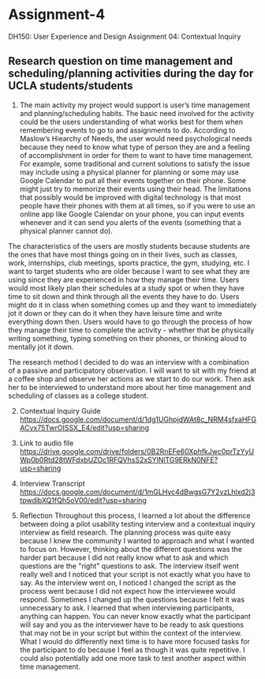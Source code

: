# Assignment-4
DH150: User Experience and Design
Assignment 04: Contextual Inquiry

## Research question on time management and scheduling/planning activities during the day for UCLA students/students

1. The main activity my project would support is user’s time management and planning/scheduling habits. The basic need involved for the activity could be the users understanding of what works best for them when remembering events to go to and assignments to do. According to Maslow’s Hiearchy of Needs, the user would need psychological needs because they need to know what type of person they are and a feeling of accomplishment in order for them to want to have time management. For example, some traditional and current solutions to satisfy the issue may include using a physical planner for planning or some may use Google Calendar to put all their events together on their phone. Some might just try to memorize their events using their head. The limitations that possibly would be improved with digital technology is that most people have their phones with them at all times, so if you were to use an online app like Google Calendar on your phone, you can input events whenever and it can send you alerts of the events (something that a physical planner cannot do). 

The characteristics of the users are mostly students because students are the ones that have most things going on in their lives, such as classes, work, internships, club meetings, sports practice, the gym, studying, etc. I want to target students who are older because I want to see what they are using since they are experienced in how they manage their time. Users would most likely plan their schedules at a study spot or when they have time to sit down and think through all the events they have to do. Users might do it in class when something comes up and they want to immediately jot it down or they can do it when they have leisure time and write everything down then. Users would have to go through the process of how they manage their time to complete the activity - whether that be physically writing something, typing something on their phones, or thinking aloud to mentally jot it down. 

The research method I decided to do was an interview with a combination of a passive and participatory observation. I will want to sit with my friend at a coffee shop and observe her actions as we start to do our work. Then ask her to be interviewed to understand more about her time management and scheduling of classes as a college student. 

2. Contextual Inquiry Guide
https://docs.google.com/document/d/1dg1UGhpjdWAt8c_NRM4sfxaHFGACvx75TwrOISSX_E4/edit?usp=sharing

3. Link to audio file
https://drive.google.com/drive/folders/0B2RnEFe60XphfkJwc0prTzYyUWp0b0Rtd28tWFdxbUZOc1RFQVhsS2xSYlNlTG9ERkN0NFE?usp=sharing

4. Interview Transcript
https://docs.google.com/document/d/1mGLHyc4dBwgsG7Y2vzLhlxd2j3tpwdibXQ1fQh5oV00/edit?usp=sharing

5. Reflection
Throughout this process, I learned a lot about the difference between doing a pilot usability testing interview and a contextual inquiry interview as field research. The planning process was quite easy because I knew the community I wanted to approach and what I wanted to focus on. However, thinking about the different questions was the harder part because I did not really know what to ask and which questions are the "right" questions to ask. The interview itself went really well and I noticed that your script is not exactly what you have to say. As the interview went on, I noticed I changed the script as the process went because I did not expect how the interviewee would respond. Sometimes I changed up the questions because I felt it was unnecessary to ask. I learned that when interviewing participants, anything can happen. You can never know exactly what the participant will say and you as the interviewer have to be ready to ask questions that may not be in your script but within the context of the interview. What I would do differently next time is to have more focused tasks for the participant to do because I feel as though it was quite repetitive. I could also potentially add one more task to test another aspect within time management. 
